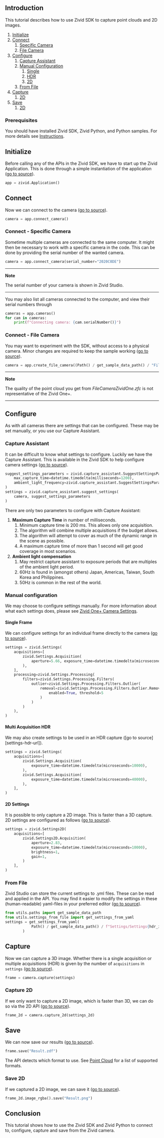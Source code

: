 ## Introduction

This tutorial describes how to use Zivid SDK to capture point clouds and 2D images.

1. [Initialize](#initialize)
2. [Connect](#connect)
   1. [Specific Camera](#connect---specific-camera)
   2. [File Camera](#connect---file-camera)
3. [Configure](#configure)
   1. [Capture Assistant](#capture-assistant)
   2. [Manual Configuration](#manual-configuration)
      1. [Single](#single-frame)
      2. [HDR](#hdr-frame)
      3. [2D](#2d-settings)
   3. [From File](#from-file)
4. [Capture](#capture)
    1. [2D](#capture-2d)
5. [Save](#save)
    1. [2D](#save-2d)

### Prerequisites

You should have installed Zivid SDK, Zivid Python, and Python samples. For more details see [Instructions][installation-instructions-url].

## Initialize

Before calling any of the APIs in the Zivid SDK, we have to start up the Zivid Application. This is done through a simple instantiation of the application ([go to source][start_app-url]).
```python
app = zivid.Application()
```

## Connect

Now we can connect to the camera ([go to source][connect-url]).
```python
camera = app.connect_camera()
```

### Connect - Specific Camera

Sometime multiple cameras are connected to the same computer. It might then be necessary to work with a specific camera in the code. This can be done by providing the serial number of the wanted camera.
```python
camera = app.connect_camera(serial_number="2020C0DE")
```

---
**Note** 

The serial number of your camera is shown in Zivid Studio.

---

You may also list all cameras connected to the computer, and view their serial numbers through
```python
cameras = app.cameras()
for cam in cameras:
    print(f"Connecting camera: {cam.serialNumber()}")
```

### Connect - File Camera

You may want to experiment with the SDK, without access to a physical camera. Minor changes are required to keep the sample working ([go to source][filecamera-url]).
```python
camera = app.create_file_camera((Path() / get_sample_data_path() / "FileCameraZividOne.zfc")
```

---
**Note**

The quality of the point cloud you get from *FileCameraZividOne.zfc* is not representative of the Zivid One+.

---

## Configure

As with all cameras there are settings that can be configured. These may be set manually, or you use our Capture Assistant.

### Capture Assistant

It can be difficult to know what settings to configure. Luckily we have the Capture Assistant. This is available in the Zivid SDK to help configure camera settings ([go to source][captureassistant-url]).
```python
suggest_settings_parameters = zivid.capture_assistant.SuggestSettingsParameters(
    max_capture_time=datetime.timedelta(milliseconds=1200),
    ambient_light_frequency=zivid.capture_assistant.SuggestSettingsParameters.AmbientLightFrequency.none,
)
settings = zivid.capture_assistant.suggest_settings(
    camera, suggest_settings_parameters
)
```

There are only two parameters to configure with Capture Assistant:

1. **Maximum Capture Time** in number of milliseconds.
    1. Minimum capture time is 200 ms. This allows only one acquisition.
    2. The algorithm will combine multiple acquisitions if the budget allows.
    3. The algorithm will attempt to cover as much of the dynamic range in the scene as possible.
    4. A maximum capture time of more than 1 second will get good coverage in most scenarios.
2. **Ambient light compensation**
    1. May restrict capture assistant to exposure periods that are multiples of the ambient light period.
    2. 60Hz is found in (amongst others) Japan, Americas, Taiwan, South Korea and Philippines.
    3. 50Hz is common in the rest of the world.

### Manual configuration

We may choose to configure settings manually. For more information about what each settings does, please see [Zivid One+ Camera Settings][kb-camera_settings-url].

#### Single Frame

We can configure settings for an individual frame directly to the camera ([go to source][settings-url]).
```python
settings = zivid.Settings(
    acquisitions=[
        zivid.Settings.Acquisition(
            aperture=5.66, exposure_time=datetime.timedelta(microseconds=8333),
        ),
    ],
    processing=zivid.Settings.Processing(
        filters=zivid.Settings.Processing.Filters(
            outlier=zivid.Settings.Processing.Filters.Outlier(
                removal=zivid.Settings.Processing.Filters.Outlier.Removal(
                    enabled=True, threshold=5
                )
            )
        )
    ),
)
```

#### Multi Acquisition HDR

We may also create settings to be used in an HDR capture ([go to source][settings-hdr-url]).
```python
settings = zivid.Settings(
    acquisitions=[
        zivid.Settings.Acquisition(
            exposure_time=datetime.timedelta(microseconds=10000),
        ),
        zivid.Settings.Acquisition(
            exposure_time=datetime.timedelta(microseconds=40000),
        ),
    ],
)
```

#### 2D Settings

It is possible to only capture a 2D image. This is faster than a 3D capture. 2D settings are configured as follows ([go to source][settings2d-url]).
```python
settings = zivid.Settings2D(
    acquisitions=[
        zivid.Settings2D.Acquisition(
            aperture=2.83,
            exposure_time=datetime.timedelta(microseconds=10000),
            brightness=1,
            gain=1,
        )
    ],
)
```

### From File

Zivid Studio can store the current settings to .yml files. These can be read and applied in the API. You may find it easier to modify the settings in these (human-readable) yaml-files in your preferred editor ([go to source][settings_from_file-url]).
```python
from utils.paths import get_sample_data_path
from utils.settings_from_file import get_settings_from_yaml
settings = get_settings_from_yaml(
            Path() / get_sample_data_path() / f"Settings/Settings{hdr_index:02d}.yml"
        )
```

## Capture

Now we can capture a 3D image. Whether there is a single acquisition or multiple acquisitions (HDR) is given by the number of `acquisitions` in `settings` ([go to source][capture-url]).
```python
frame = camera.capture(settings)
```

### Capture 2D

If we only want to capture a 2D image, which is faster than 3D, we can do so via the 2D API ([go to source][capture2d-url]).
```python
frame_2d = camera.capture_2d(settings_2d)
```

## Save

We can now save our results ([go to source][save-url]).
```python
frame.save("Result.zdf")
```
The API detects which format to use. See [Point Cloud][kb-point_cloud-url] for a list of supported formats.

### Save 2D

If we captured a 2D image, we can save it ([go to source][save2d-url]).
```python
frame_2d.image_rgba().save("Result.png")
```

## Conclusion

This tutorial shows how to use the Zivid SDK and Zivid Python to connect to, configure, capture and save from the Zivid camera.

[//]: ### "Recommended further reading"

[installation-instructions-url]: ../../../README.md#instructions
[start_app-url]: capture.py#L7
[connect-url]: capture.py#L8
[captureassistant-url]: capture_assistant.py#L10-L17
[settings-url]: capture.py#L10-L16
[settingsHDR-url]: capture_hdr.py#L9-L15
[kb-camera_settings-url]: https://zivid.atlassian.net/wiki/spaces/ZividKB/pages/450265335/Settings
[capture-url]: capture.py#L18
[capture2d-url]: capture_2d.py#L18
[settings2d-url]: capture_2d.py#L10-L15
[captureHDR-url]: capture_assistant.py#L19
[save-url]: capture.py#L19
[save2d-url]: capture_2d.py#L19-L20
[settings_from_file-url]: ../../application/basic/capture_hdr_loop.py#L27-L29
[kb-point_cloud-url]: https://zivid.atlassian.net/wiki/spaces/ZividKB/pages/520061383/Point+Cloud
[filecamera-url]: capture_from_file.py#L11-L13
